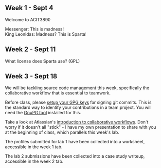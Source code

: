 ## Week 1 - Sept 4

Welcome to ACIT3890

Messenger: This is madness!  
King Leonidas: Madness? This is Sparta!

## Week 2 - Sept 11

What license does Sparta use? (GPL)

## Week 3 - Sept 18

We will be tackling source code management this week, specifically the
collaborative workflow that is essential to teamwork. 

Before class, please [setup your GPG keys](https://help.github.com/en/articles/managing-commit-signature-verification) 
for signing git commits. This is the standard way to identify your contributions in a
team project. You will need the [GnuPG tool](https://www.gnupg.org/download/index.html) installed for this.

Take a look at Atlassian's [introduction to collaborative workflows](https://www.atlassian.com/git/tutorials/comparing-workflows).
Don't worry if it doesn't all "stick" - I have my own presentation to share
with you at the beginning of class, which parallels this week's lab.

The profiles submitted for lab 1 have been collected into a worksheet, accessible in the week 1 tab.

The lab 2 submissions have been collected into a case study writeup, accessible in the week 2 tab.
